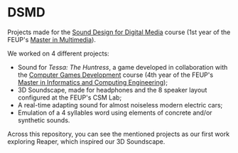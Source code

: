 # DSMD

Projects made for the [Sound Design for Digital Media](https://sigarra.up.pt/feup/en/ucurr_geral.ficha_uc_view?pv_ocorrencia_id=456340) course (1st year of the FEUP's [Master in Multimedia](https://sigarra.up.pt/feup/en/cur_geral.cur_view?pv_curso_id=732&pv_ano_lectivo=2020)).

We worked on 4 different projects:
- Sound for *Tessa: The Huntress*, a game developed in collaboration with the [Computer Games Development](https://sigarra.up.pt/feup/en/ucurr_geral.ficha_uc_view?pv_ocorrencia_id=459506) course (4th year of the FEUP's [Master in Informatics and Computing Engineering](https://sigarra.up.pt/feup/en/cur_geral.cur_view?pv_curso_id=742&pv_ano_lectivo=2020));
- 3D Soundscape, made for headphones and the 8 speaker layout configured at the FEUP's CSM Lab;
- A real-time adapting sound for almost noiseless modern electric cars;
- Emulation of a 4 syllables word using elements of concrete and/or synthetic sounds.

Across this repository, you can see the mentioned projects as our first work exploring Reaper, which inspired our 3D Soundscape.
